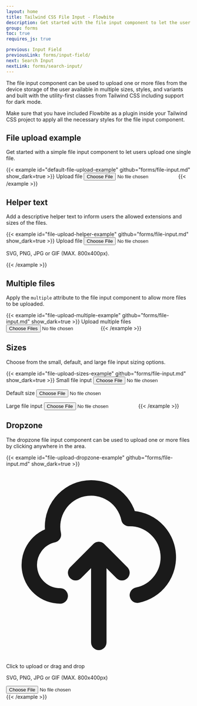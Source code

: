 ```yaml
---
layout: home
title: Tailwind CSS File Input - Flowbite
description: Get started with the file input component to let the user to upload one or more files from their device storage based on multiple styles and sizes
group: forms
toc: true
requires_js: true

previous: Input Field
previousLink: forms/input-field/
next: Search Input
nextLink: forms/search-input/
---
```


The file input component can be used to upload one or more files from the device storage of the user available in multiple sizes, styles, and variants and built with the utility-first classes from Tailwind CSS including support for dark mode.

Make sure that you have included Flowbite as a plugin inside your Tailwind CSS project to apply all the necessary styles for the file input component.

## File upload example

Get started with a simple file input component to let users upload one single file.

{{< example id="default-file-upload-example" github="forms/file-input.md" show_dark=true >}}
<label class="block mb-2 text-sm font-medium text-gray-900 dark:text-gray-300" for="file_input">Upload file</label>
<input class="block w-full text-sm text-gray-900 bg-gray-50 rounded-lg border border-gray-300 cursor-pointer dark:text-gray-400 focus:outline-none dark:bg-gray-700 dark:border-gray-600 dark:placeholder-gray-400" id="file_input" type="file">
{{< /example >}}

## Helper text

Add a descriptive helper text to inform users the allowed extensions and sizes of the files.

{{< example id="file-upload-helper-example" github="forms/file-input.md" show_dark=true >}}
<label class="block mb-2 text-sm font-medium text-gray-900 dark:text-gray-300" for="file_input">Upload file</label>
<input class="block w-full text-sm text-gray-900 bg-gray-50 rounded-lg border border-gray-300 cursor-pointer dark:text-gray-400 focus:outline-none dark:bg-gray-700 dark:border-gray-600 dark:placeholder-gray-400" aria-describedby="file_input_help" id="file_input" type="file">
<p class="mt-1 text-sm text-gray-500 dark:text-gray-300" id="file_input_help">SVG, PNG, JPG or GIF (MAX. 800x400px).</p>
{{< /example >}}

## Multiple files

Apply the `multiple` attribute to the file input component to allow more files to be uploaded.

{{< example id="file-upload-multiple-example" github="forms/file-input.md" show_dark=true >}}
<label class="block mb-2 text-sm font-medium text-gray-900 dark:text-gray-300" for="multiple_files">Upload multiple files</label>
<input class="block w-full text-sm text-gray-900 bg-gray-50 rounded-lg border border-gray-300 cursor-pointer dark:text-gray-400 focus:outline-none dark:bg-gray-700 dark:border-gray-600 dark:placeholder-gray-400" id="multiple_files" type="file" multiple>
{{< /example >}}

## Sizes

Choose from the small, default, and large file input sizing options.

{{< example id="file-upload-sizes-example" github="forms/file-input.md" show_dark=true >}}
<label class="block mb-2 text-sm font-medium text-gray-900 dark:text-gray-300" for="small_size">Small file input</label>
<input class="block mb-5 w-full text-xs text-gray-900 bg-gray-50 rounded-lg border border-gray-300 cursor-pointer dark:text-gray-400 focus:outline-none dark:bg-gray-700 dark:border-gray-600 dark:placeholder-gray-400" id="small_size" type="file">

<label class="block mb-2 text-sm font-medium text-gray-900 dark:text-gray-300" for="default_size">Default size</label>
<input class="block mb-5 w-full text-sm text-gray-900 bg-gray-50 rounded-lg border border-gray-300 cursor-pointer dark:text-gray-400 focus:outline-none dark:bg-gray-700 dark:border-gray-600 dark:placeholder-gray-400" id="default_size" type="file">

<label class="block mb-2 text-sm font-medium text-gray-900 dark:text-gray-300" for="large_size">Large file input</label>
<input class="block w-full text-lg text-gray-900 bg-gray-50 rounded-lg border border-gray-300 cursor-pointer dark:text-gray-400 focus:outline-none dark:bg-gray-700 dark:border-gray-600 dark:placeholder-gray-400" id="large_size" type="file">
{{< /example >}}

## Dropzone

The dropzone file input component can be used to upload one or more files by clicking anywhere in the area.

{{< example id="file-upload-dropzone-example" github="forms/file-input.md" show_dark=true >}}
<div class="flex justify-center items-center w-full">
    <label for="dropzone-file" class="flex flex-col justify-center items-center w-full h-64 bg-gray-50 rounded-lg border-2 border-gray-300 border-dashed cursor-pointer dark:hover:bg-bray-800 dark:bg-gray-700 hover:bg-gray-100 dark:border-gray-600 dark:hover:border-gray-500 dark:hover:bg-gray-600">
        <div class="flex flex-col justify-center items-center pt-5 pb-6">
            <svg aria-hidden="true" class="mb-3 w-10 h-10 text-gray-400" fill="none" stroke="currentColor" viewBox="0 0 24 24" xmlns="http://www.w3.org/2000/svg"><path stroke-linecap="round" stroke-linejoin="round" stroke-width="2" d="M7 16a4 4 0 01-.88-7.903A5 5 0 1115.9 6L16 6a5 5 0 011 9.9M15 13l-3-3m0 0l-3 3m3-3v12"></path></svg>
            <p class="mb-2 text-sm text-gray-500 dark:text-gray-400"><span class="font-semibold">Click to upload</span> or drag and drop</p>
            <p class="text-xs text-gray-500 dark:text-gray-400">SVG, PNG, JPG or GIF (MAX. 800x400px)</p>
        </div>
        <input id="dropzone-file" type="file" class="hidden" />
    </label>
</div> 
{{< /example >}}